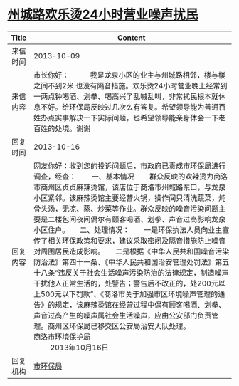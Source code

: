 # [州城路欢乐烫24小时营业噪声扰民](http://www.shangluo.gov.cn/zmhd/ldxxxx.jsp?urltype=leadermail.LeaderMailContentUrl&wbtreeid=1112&leadermailid=2070)

| Title |                                                                                                                                                                                                                                                               Content                                                                                                                                                                                                                                                                |
|:-----:|--------------------------------------------------------------------------------------------------------------------------------------------------------------------------------------------------------------------------------------------------------------------------------------------------------------------------------------------------------------------------------------------------------------------------------------------------------------------------------------------------------------------------------------|
| 来信时间  | 2013-10-09                                                                                                                                                                                                                                                                                                                                                                                                                                                                                                                           |
| 来信内容  | 市长你好：           我是龙泉小区的业主与州城路相邻，楼与楼之间不到2米 也没有隔音措施。欢乐烫24小时营业晚上经常到一两点钟喝酒、划拳、喝高兴了乱喊乱叫，非常扰民根本就休息不好。给环保局反映过几次么有答复。希望领导能为普通百姓办点实事解决一下实际问题，也希望领导能亲身体会一下老百姓的处境。谢谢                                                                                                                                                                                                                                                                                                                                                                            |
| 回复时间  | 2013-10-16                                                                                                                                                                                                                                                                                                                                                                                                                                                                                                                           |
| 回复内容  | 网友你好：收到您的投诉问题后，市政府已责成市环保局进行调查，经查：        一、基本情况        群众反映的欢辣烫为商洛市商州区贞贞麻辣烫馆，该店位于商洛市州城路东口，与龙泉小区紧邻。该麻辣烫馆主要经营火锅，操作间只清洗蔬菜，炖骨头汤，无凉、蒸、炒菜等作业。群众反映的噪音污染问题主要是二楼包间夜间偶尔有顾客喝酒、划拳、声音过高影响龙泉小区住户。　　二、处理情况：　　一是环保执法人员向业主宣传了相关环保政策和要求，建议采取密闭及隔音措施防止噪音对周围居民造成影响。　　二是根据《中华人民共和国噪音污染防治法》第四十一条、《中华人民共和国治安管理处罚法》第五十八条“违反关于社会生活噪声污染防治的法律规定，制造噪声干扰他人正常生活的，处警告；警告后不改正的，处200元以上500元以下罚款”、《商洛市关于加强市区环境噪声管理的通告》的规定，该麻辣烫馆在经营过程中偶有顾客喝酒、划拳、声音过高产生的噪声属社会生活噪声，应由公安部门负责管理。商州区环保局已移交区公安局治安大队处理。　　　　　　　　　　　　　　　　　　　　　　　　　　商洛市环境保护局　　　　　　　　　　　　　　　　　　　　   　  2013年10月16日 |
| 回复机构  | [市环保局](../../category/agencies/市环保局.md)                                                                                                                                                                                                                                                                                                                                                                                                                                                                                              |